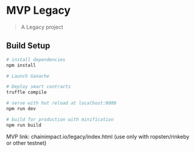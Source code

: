 # MVP Legacy

> A Legacy project

## Build Setup

``` bash
# install dependencies
npm install

# Launch Ganache

# Deploy smart contracts
truffle compile

# serve with hot reload at localhost:8080
npm run dev

# build for production with minification
npm run build
```

MVP link:
chainimpact.io/legacy/index.html
(use only with ropsten/rinkeby or other testnet)
